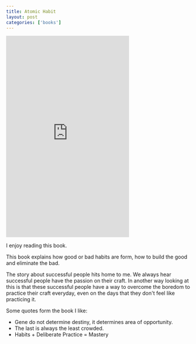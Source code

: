 ```yaml
---
title: Atomic Habit
layout: post
categories: ['books']
---
```

<iframe type="text/html" width="336" height="550" frameborder="0" allowfullscreen style="max-width:100%" src="https://read.amazon.com/kp/card?asin=B07D23CFGR&preview=inline&linkCode=kpe&ref_=cm_sw_r_kb_dp_oT53EbD9E0F8B" ></iframe>

I enjoy reading this book. 

This book explains how good or bad habits are form, how to build the good and eliminate the bad. 

The story about successful people hits home to me. We always hear successful people have the passion on their craft. In another way looking at this is that these successful people have a way to overcome the boredom to practice their craft everyday, even on the days that they don't feel like practicing it.

Some quotes form the book I like:

- Gene do not determine destiny, it determines area of opportunity.
- The last is always the least crowded.
- Habits + Deliberate Practice = Mastery
